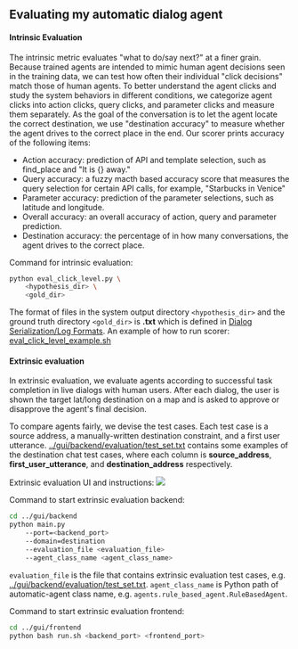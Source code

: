## Evaluating my automatic dialog agent

#### Intrinsic Evaluation

The intrinsic metric evaluates "what to do/say next?" at a finer grain.
Because trained agents are intended to mimic human agent decisions seen in the training data, we can test how often their individual "click decisions" match those of human agents.
To better understand the agent clicks and study the system behaviors in different conditions, we categorize agent clicks into action clicks, query clicks, and parameter clicks and measure them separately.
As the goal of the conversation is to let the agent locate the correct destination, we use "destination accuracy" to measure whether the agent drives to the correct place in the end.
Our scorer prints accuracy of the following items:
* Action accuracy: prediction of API and template selection, such as find_place and "It is {} away."
* Query accuracy: a fuzzy macth based accuracy score that measures the query selection for certain API calls, for example, "Starbucks in Venice"
* Parameter accuracy: prediction of the parameter selections, such as latitude and longitude.
* Overall accuracy: an overall accuracy of action, query and parameter prediction.
* Destination accuracy: the percentage of in how many conversations, the agent drives to the correct place.

Command for intrinsic evaluation:
```bash
python eval_click_level.py \
    <hypothesis_dir> \
    <gold_dir>
```

The format of files in the system output directory `<hypothesis_dir>` and the ground truth directory `<gold_dir>` is **.txt** which is defined in [Dialog Serialization/Log Formats](../README.md#log-formats).
An example of how to run scorer: [eval_click_level_example.sh](eval_click_level_example.sh)

#### Extrinsic evaluation

In extrinsic evaluation, we evaluate agents according to successful task completion in live dialogs with human users. 
After each dialog, the user is shown the target lat/long destination on a map and is asked to approve or disapprove the agent's final decision.

To compare agents fairly, we devise the test cases. Each test case is a source address, a manually-written destination constraint, and a first user utterance.
[../gui/backend/evaluation/test_set.txt](../gui/backend/evaluation/test_set.txt) contains some examples of the destination chat test cases, where each column is **source_address**, **first_user_utterance**, and **destination_address** respectively.

Extrinsic evaluation UI and instructions:
![](../img/extrinsic_eval_ui.png)


Command to start extrinsic evaluation backend:
```bash
cd ../gui/backend
python main.py
    --port=<backend_port>
    --domain=destination
    --evaluation_file <evaluation_file>
    --agent_class_name <agent_class_name>
```
`evaluation_file` is the file that contains extrinsic evaluation test cases, e.g. [../gui/backend/evaluation/test_set.txt](../gui/backend/evaluation/test_set.txt).
`agent_class_name` is Python path of automatic-agent class name, e.g. `agents.rule_based_agent.RuleBasedAgent`.

Command to start extrinsic evaluation frontend:
```bash
cd ../gui/frontend
python bash run.sh <backend_port> <frontend_port>
```
